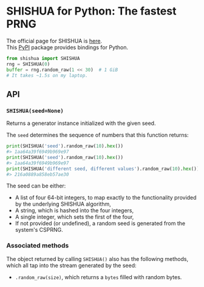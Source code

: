 # SHISHUA for Python: The fastest PRNG

The official page for SHISHUA is [here][SHISHUA].  
This [PyPI][] package provides bindings for Python.

```python
from shishua import SHISHUA
rng = SHISHUA(0)
buffer = rng.random_raw(1 << 30)  # 1 GiB
# It takes ~1.5s on my laptop.
```

## API

### `SHISHUA(seed=None)`

Returns a generator instance initialized with the given seed.

The `seed` determines the sequence of numbers that this function returns:

```python
print(SHISHUA('seed').random_raw(10).hex())
#> 1aa64a39f6949b969e97
print(SHISHUA('seed').random_raw(10).hex())
#> 1aa64a39f6949b969e97
print(SHISHUA('different seed, different values').random_raw(10).hex())
#> 216a0889a858eb57ae30
```

The seed can be either:

- A list of four 64-bit integers,
  to map exactly to the functionality provided
  by the underlying SHISHUA algorithm,
- A string, which is hashed into the four integers,
- A single integer, which sets the first of the four,
- If not provided (or undefined),
  a random seed is generated from the system's CSPRNG.

### Associated methods

The object returned by calling `SHISHUA()` also has the following methods,
which all tap into the stream generated by the seed:

- `.random_raw(size)`, which returns a `bytes` filled with random bytes.

[SHISHUA]: https://github.com/espadrine/shishua
[PyPI]: https://pypi.org/project/shishua/
